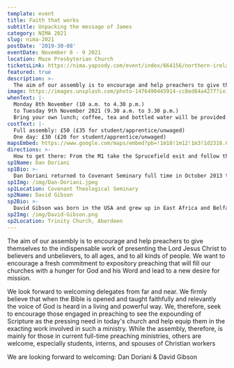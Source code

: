 ```yaml
---
template: event
title: Faith that works
subtitle: Unpacking the message of James
category: NIMA 2021
slug: nima-2021
postDate: '2019-30-08'
eventDate: November 8 - 9 2021
location: Maze Presbyterian Church
ticketsLink: https://nima.yapsody.com/event/index/664156/northern-ireland-ministry-assembly-2021
featured: true
description: >-
  The aim of our assembly is to encourage and help preachers to give themselves to the indispensable work of presenting the Lord Jesus Christ to believers and unbelievers, to all ages, and to all kinds of people. We want to encourage a fresh commitment to expository preaching that will fill our churches with a hunger for God and his Word and lead to a new desire for mission.
image: https://images.unsplash.com/photo-1476490445914-cc8ed84a4277?ixid=MnwxMjA3fDB8MHxwaG90by1wYWdlfHx8fGVufDB8fHx8&ixlib=rb-1.2.1&auto=format&fit=crop&w=2766&q=80
whenText: |-
  Monday 8th November (10 a.m. to 4.30 p.m.)
  to Tuesday 9th November 2021 (9.30 a.m. to 3.30 p.m.)
  Bring your own lunch; coffee, tea and bottled water will be provided
costText: |-
  Full assembly: £50 (£35 for student/apprentice/unwaged)
  One day: £30 (£20 for student/apprentice/unwaged)
mapsEmbed: https://www.google.com/maps/embed?pb=!1m18!1m12!1m3!1d2318.0010047523247!2d-6.117361399999999!3d54.480564099999995!2m3!1f0!2f0!3f0!3m2!1i1024!2i768!4f13.1!3m3!1m2!1s0x486103191e37a8d1%3A0x2af07ebaec4c8898!2sMaze%20Presbyterian%20Church!5e0!3m2!1sen!2suk!4v1628795706431!5m2!1sen!2suk
directions: >-
  How to get there: From the M1 take the Sprucefield exit and follow the signs for Hillsborough/Dublin/Newry onto the A1 dual carriageway. After 1 mile and at the top of the hill you will see a sign pointing right for Culcavy. This road is Harrys Road. Travel for 1 mile, go straight across the crossroads, and onto Aghnatrisk Road, which again is 1 mile long. At this crossroads turn right – past houses and a Methodist church. Once over the motorway bridge the Church is on the left – in total it's just over 3 miles from Sprucefield.
sp1Name: Dan Doriani
sp1Bio: >-
  Dan Doriani returned to Covenant Seminary full time in October 2013 to serve as Vice President of Strategic Academic Projects and Professor of Theology after a decade as senior pastor of Central Presbyterian church in Clayton, Missouri. In 2019 he became Professor of Biblical and Systematic Theology and Vice President at Large. His most recent books are Work: Its Purpose, Dignity, and Transformation and James: Portrait of a Living Faith (with Jon Nielson). He is also the founder of The Centre for Faith and Work St. Louis, a discipleship ministry focusing on business leaders. Dan and his wife, Debbie, live in Chesterfield, Missouri, and have three grown daughters and two grandchildren.
sp1Img: /img/Dan-Doriani.jpeg
sp1Location: Covenant Theological Seminary
sp2Name: David Gibson
sp2Bio: >-
  David Gibson was born in the USA and grew up in East Africa and Belfast. He is Minister of Trinity Church in Aberdeen, where he lives with his wife Angela and four children. Previously he served as a Staff Worker for the Religious and Theological Studies Fellowship (part of UCCF) and as an Assistant Minister at High Church, Hilton, Aberdeen. He has written Living Life Backward: How Ecclesiastes teaches us to live in the Light of the End and he is currently working on a new book on the epistle of James called Whole: Medicine for the Divided Heart.
sp2Img: /img/David-Gibson.png
sp2Location: Trinity Church, Aberdeen
---
```


The aim of our assembly is to encourage and help preachers to give
themselves to the indispensable work of presenting the Lord Jesus
Christ to believers and unbelievers, to all ages, and to all kinds
of people. We want to encourage a fresh commitment to expository
preaching that will fill our churches with a hunger for God and his
Word and lead to a new desire for mission.

We look forward to welcoming delegates from far and near. We firmly
believe that when the Bible is opened and taught faithfully and
relevantly the voice of God is heard in a living and powerful way.
We, therefore, seek to encourage those engaged in preaching to see
the expounding of Scripture as the pressing need in today&apos;s
church and help equip them in the exacting work involved in such a
ministry. While the assembly, therefore, is mainly for those in
current full-time preaching ministries, others are welcome,
especially students, interns, and spouses of Christian workers

We are looking forward to welcoming: Dan Doriani &amp; David Gibson
